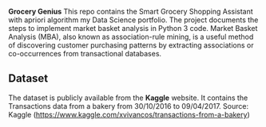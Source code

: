 **Grocery Genius**
This repo contains the Smart Grocery Shopping Assistant with apriori algorithm my Data Science portfolio. The project documents the steps to implement market basket analysis in Python 3 code. Market Basket Analysis (MBA), also known as association-rule mining, is a useful method of discovering customer purchasing patterns by extracting associations or co-occurrences from transactional databases. 
## Dataset
The dataset is publicly available from the **Kaggle** website. It contains the Transactions data from a bakery from 30/10/2016 to 09/04/2017. 
Source: Kaggle (https://www.kaggle.com/xvivancos/transactions-from-a-bakery)
